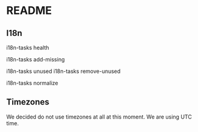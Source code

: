 # README

## I18n
i18n-tasks health

i18n-tasks add-missing

i18n-tasks unused
i18n-tasks remove-unused

i18n-tasks normalize

## Timezones
We decided do not use timezones at all at this moment. We are using UTC time.
